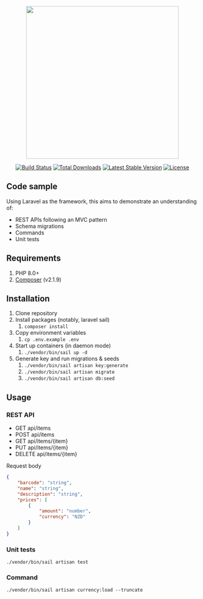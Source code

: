 <p align="center"><a href="https://laravel.com" target="_blank"><img src="https://raw.githubusercontent.com/laravel/art/master/logo-lockup/5%20SVG/2%20CMYK/1%20Full%20Color/laravel-logolockup-cmyk-red.svg" width="400"></a></p>

<p align="center">
<a href="https://travis-ci.org/laravel/framework"><img src="https://travis-ci.org/laravel/framework.svg" alt="Build Status"></a>
<a href="https://packagist.org/packages/laravel/framework"><img src="https://img.shields.io/packagist/dt/laravel/framework" alt="Total Downloads"></a>
<a href="https://packagist.org/packages/laravel/framework"><img src="https://img.shields.io/packagist/v/laravel/framework" alt="Latest Stable Version"></a>
<a href="https://packagist.org/packages/laravel/framework"><img src="https://img.shields.io/packagist/l/laravel/framework" alt="License"></a>
</p>

## Code sample

Using Laravel as the framework, this aims to demonstrate an understanding of:

- REST APIs following an MVC pattern
- Schema migrations
- Commands
- Unit tests

## Requirements

1. PHP 8.0+
2. [Composer](https://getcomposer.org/download/) (v2.1.9)

## Installation

1. Clone repository
2. Install packages (notably, laravel sail)
    1. `composer install`
3. Copy environment variables
    1. `cp .env.example .env`
4. Start up containers (in daemon mode)
    1. `./vendor/bin/sail up -d`
5. Generate key and run migrations & seeds
    1. `./vendor/bin/sail artisan key:generate`
    2. `./vendor/bin/sail artisan migrate`
    3. `./vendor/bin/sail artisan db:seed`

## Usage

### REST API

- GET api/items
- POST api/items
- GET api/items/{item}
- PUT api/items/{item}
- DELETE api/items/{item}

Request body

```json
{
    "barcode": "string",
    "name": "string",
    "description": "string",
    "prices": [
        {
            "amount": "number",
            "currency": "NZD"
        }
    ]
}
```

### Unit tests

`./vendor/bin/sail artisan test`

### Command

`./vendor/bin/sail artisan currency:load --truncate`
